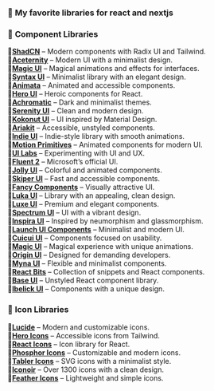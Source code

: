 ### 🌟 **My favorite libraries for react and nextjs**

### 📌 **Component Libraries**

**🔹[ShadCN](https://ui.shadcn.com/)** – Modern components with Radix UI and Tailwind.  
**🔹[Aceternity](https://aceternity.com/)** – Modern UI with a minimalist design.  
**🔹[Magic UI](https://magicui.design/)** – Magical animations and effects for interfaces.  
**🔹[Syntax UI](https://syntaxui.com/)** – Minimalist library with an elegant design.  
**🔹[Animata](https://animata.design/)** – Animated and accessible components.  
**🔹[Hero UI](https://heroui.com/)** – Heroic components for React.  
**🔹[Achromatic](https://achromatic.dev/)** – Dark and minimalist themes.  
**🔹[Serenity UI](https://www.serenity-ui.com/)** – Clean and modern design.  
**🔹[Kokonut UI](https://kokonut.dev/)** – UI inspired by Material Design.  
**🔹[Ariakit](https://ariakit.org/)** – Accessible, unstyled components.  
**🔹[Indie UI](https://ui.indie-starter.dev/)** – Indie-style library with smooth animations.  
**🔹[Motion Primitives](https://motion.dev/)** – Animated components for modern UI.  
**🔹[UI Labs](https://uilabs.dev/)** – Experimenting with UI and UX.  
**🔹[Fluent 2](https://fluent2.microsoft.design/)** – Microsoft’s official UI.  
**🔹[Jolly UI](https://jollyui.dev/)** – Colorful and animated components.  
**🔹[Skiper UI](https://skiper-ui.com/)** – Fast and accessible components.  
**🔹[Fancy Components](https://www.fancycomponents.dev/)** – Visually attractive UI.  
**🔹[Luka UI](https://ui.lukacho.com/)** – Library with an appealing, clean design.  
**🔹[Luxe UI](https://luxeui.com/)** – Premium and elegant components.  
**🔹[Spectrum UI](https://spectrumui.arihantcodes.in/)** – UI with a vibrant design.  
**🔹[Inspira UI](https://inspira-ui.com/)** – Inspired by neumorphism and glassmorphism.  
**🔹[Launch UI Components](https://www.launchuicomponents.com/)** – Minimalist and modern UI.  
**🔹[Cuicui UI](https://cuicui.day/)** – Components focused on usability.  
**🔹[Magic UI](https://magicui.design/)** – Magical experience with unique animations.  
**🔹[Origin UI](https://originui.com/)** – Designed for demanding developers.  
**🔹[Myna UI](https://mynaui.com/)** – Flexible and minimalist components.  
**🔹[React Bits](https://reactbits.dev/)** – Collection of snippets and React components.  
**🔹[Base UI](https://base-ui.com/)** – Unstyled React component library.  
**🔹[Ibelick UI](https://bg.ibelick.com/)** – Components with a unique design.

### 🎨 **Icon Libraries**

**🔹[Lucide](https://lucide.dev/)** – Modern and customizable icons.  
**🔹[Hero Icons](https://heroicons.com/)** – Accessible icons from Tailwind.  
**🔹[React Icons](https://react-icons.github.io/react-icons/)** – Icon library for React.  
**🔹[Phosphor Icons](https://phosphoricons.com/)** – Customizable and modern icons.  
**🔹[Tabler Icons](https://tablericons.com/)** – SVG icons with a minimalist style.  
**🔹[Iconoir](https://iconoir.com/)** – Over 1300 icons with a clean design.  
**🔹[Feather Icons](https://feathericons.com/)** – Lightweight and simple icons.
